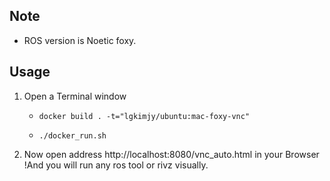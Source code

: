 ## Note

* ROS version is Noetic foxy.

## Usage

1. Open a Terminal window
    *  ```docker build . -t="lgkimjy/ubuntu:mac-foxy-vnc" ```

    * ```./docker_run.sh```

2. Now open address http://localhost:8080/vnc_auto.html in your Browser !And you will run any ros tool or rivz visually.